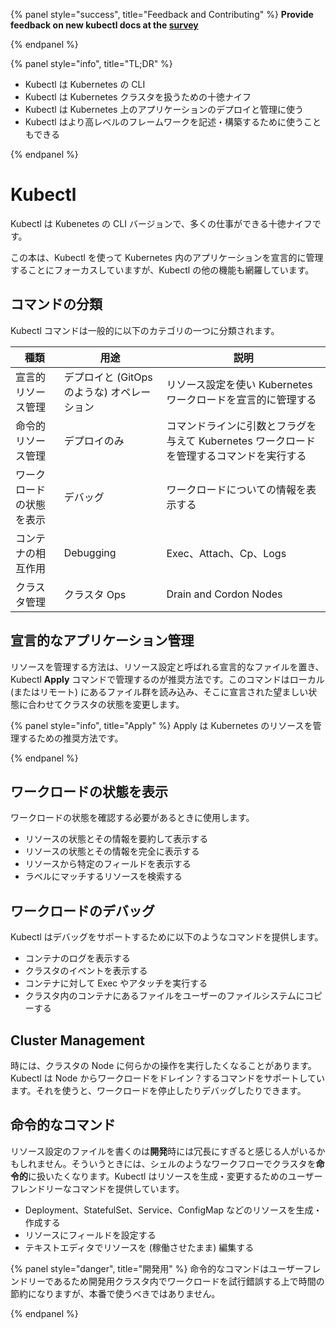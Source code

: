 {% panel style="success", title="Feedback and Contributing" %}
**Provide feedback on new kubectl docs at the [survey](https://www.surveymonkey.com/r/JH35X82)**



{% endpanel %}

{% panel style="info", title="TL;DR" %}

- Kubectl は Kubernetes の CLI
- Kubectl は Kubernetes クラスタを扱うための十徳ナイフ
- Kubectl は Kubernetes 上のアプリケーションのデプロイと管理に使う
- Kubectl はより高レベルのフレームワークを記述・構築するために使うこともできる

{% endpanel %}

# Kubectl

Kubectl は Kubenetes の CLI バージョンで、多くの仕事ができる十徳ナイフです。

この本は、Kubectl を使って Kubernetes 内のアプリケーションを宣言的に管理することにフォーカスしていますが、Kubectl の他の機能も網羅しています。

## コマンドの分類

Kubectl コマンドは一般的に以下のカテゴリの一つに分類されます。

| 種類           | 用途                          | 説明                                                 |
| ------------ | --------------------------- | -------------------------------------------------- |
| 宣言的リソース管理    | デプロイと (GitOps のような) オペレーション | リソース設定を使い Kubernetes ワークロードを宣言的に管理する               |
| 命令的リソース管理    | デプロイのみ                      | コマンドラインに引数とフラグを与えて Kubernetes ワークロードを管理するコマンドを実行する |
| ワークロードの状態を表示 | デバッグ                        | ワークロードについての情報を表示する                                 |
| コンテナの相互作用    | Debugging                   | Exec、Attach、Cp、Logs                                |
| クラスタ管理       | クラスタ Ops                    | Drain and Cordon Nodes                             |

## 宣言的なアプリケーション管理

リソースを管理する方法は、リソース設定と呼ばれる宣言的なファイルを置き、Kubectl **Apply** コマンドで管理するのが推奨方法です。このコマンドはローカル (またはリモート) にあるファイル群を読み込み、そこに宣言された望ましい状態に合わせてクラスタの状態を変更します。

{% panel style="info", title="Apply" %}
Apply は Kubernetes のリソースを管理するための推奨方法です。

{% endpanel %}

## ワークロードの状態を表示

ワークロードの状態を確認する必要があるときに使用します。

- リソースの状態とその情報を要約して表示する
- リソースの状態とその情報を完全に表示する
- リソースから特定のフィールドを表示する
- ラベルにマッチするリソースを検索する

## ワークロードのデバッグ

Kubectl はデバッグをサポートするために以下のようなコマンドを提供します。

- コンテナのログを表示する
- クラスタのイベントを表示する
- コンテナに対して Exec やアタッチを実行する
- クラスタ内のコンテナにあるファイルをユーザーのファイルシステムにコピーする

## Cluster Management

時には、クラスタの Node に何らかの操作を実行したくなることがあります。Kubectl は Node からワークロードをドレイン？するコマンドをサポートしています。それを使うと、ワークロードを停止したりデバッグしたりできます。

## 命令的なコマンド

リソース設定のファイルを書くのは**開発**時には冗長にすぎると感じる人がいるかもしれません。そういうときには、シェルのようなワークフローでクラスタを**命令的**に扱いたくなります。Kubectl はリソースを生成・変更するためのユーザーフレンドリーなコマンドを提供しています。

- Deployment、StatefulSet、Service、ConfigMap などのリソースを生成・作成する
- リソースにフィールドを設定する
- テキストエディタでリソースを (稼働させたまま) 編集する

{% panel style="danger", title="開発用" %}
命令的なコマンドはユーザーフレンドリーであるため開発用クラスタ内でワークロードを試行錯誤する上で時間の節約になりますが、本番で使うべきではありません。

{% endpanel %}
